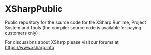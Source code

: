 # XSharpPublic
Public repository for the source code for the XSharp Runtime, Project System  and Tools 
(the compiler source code is available for paying customers only)

For discussions about XSharp please visit  our forums at https://www.xsharp.info
